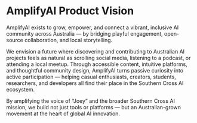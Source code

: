 # AmplifyAI Product Vision

AmplifyAI exists to grow, empower, and connect a vibrant, inclusive AI community across Australia — by bridging playful engagement, open-source collaboration, and local storytelling.

We envision a future where discovering and contributing to Australian AI projects feels as natural as scrolling social media, listening to a podcast, or attending a local meetup. Through accessible content, intuitive platforms, and thoughtful community design, AmplifyAI turns passive curiosity into active participation — helping casual enthusiasts, creators, students, researchers, and developers all find their place in the Southern Cross AI ecosystem.

By amplifying the voice of “Joey” and the broader Southern Cross AI mission, we build not just tools or platforms — but an Australian-grown movement at the heart of global AI innovation.
